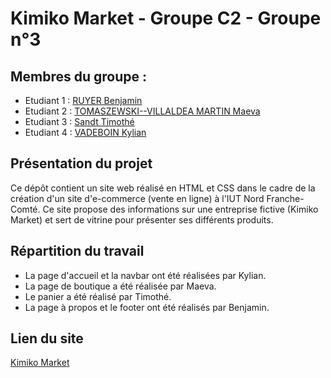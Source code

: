 # Kimiko Market - Groupe C2 - Groupe n°3

## Membres du groupe : 

- Etudiant 1 : [RUYER Benjamin](mailto:benjamin.ruyer@edu.univ-fcomte.fr?subject=ProjetDevWeb_C2_G3)
- Etudiant 2 : [TOMASZEWSKI--VILLALDEA MARTIN Maeva](mailto:maeva.tomaszewski--villaldea_martin@edu.univ-fcomte.fr?subject=ProjetDevWeb_C2_G3)
- Etudiant 3 : [Sandt Timothé](mailto:timothe.sandt@edu.univ-fcomte.fr?subject=ProjetDevWeb_C2_G3) 
- Etudiant 4 : [VADEBOIN Kylian](mailto:kylian.vadeboin@edu.univ-fcomte.fr?subject=ProjetDevWeb_C2_G3)

## Présentation du projet

Ce dépôt contient un site web réalisé en HTML et CSS dans le cadre de la création d'un site d'e-commerce (vente en ligne) à l'IUT Nord Franche-Comté. Ce site propose des informations sur une entreprise fictive (Kimiko Market) et sert de vitrine pour présenter ses différents produits.

## Répartition du travail 

- La page d'accueil et la navbar ont été réalisées par Kylian.
- La page de boutique a été réalisée par Maeva.
- Le panier a été réalisé par Timothé.
- La page à propos et le footer ont été réalisés par Benjamin.

## Lien du site

[Kimiko Market](https://benj-ruy.github.io/ProjetDevWeb_C2_G3.github.io/)
